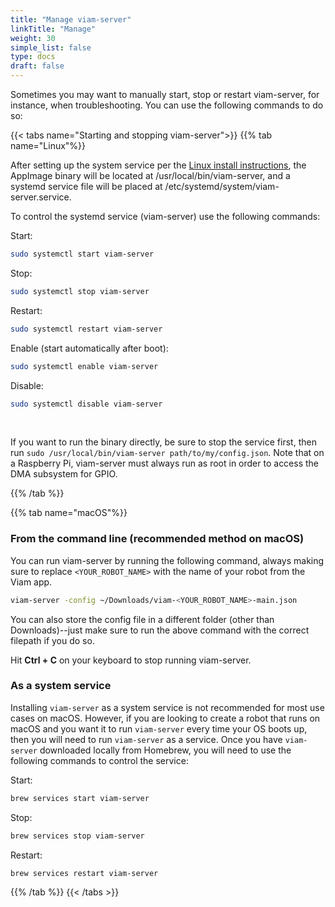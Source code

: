 ```yaml
---
title: "Manage viam-server"
linkTitle: "Manage"
weight: 30
simple_list: false
type: docs
draft: false
---
```


Sometimes you may want to manually start, stop or restart viam-server, for instance, when troubleshooting.
You can use the following commands to do so:

{{< tabs name="Starting and stopping viam-server">}}
{{% tab name="Linux"%}}

After setting up the system service per the [Linux install instructions](/installation/install/linux-install/), the AppImage binary will be located at <file>/usr/local/bin/viam-server</file>, and a systemd service file will be placed at <file>/etc/systemd/system/viam-server.service</file>.

To control the systemd service (viam-server) use the following commands:

Start:

```bash
sudo systemctl start viam-server
```

Stop:

```bash
sudo systemctl stop viam-server
```

Restart:

```bash
sudo systemctl restart viam-server
```

Enable (start automatically after boot):

```bash
sudo systemctl enable viam-server
```

Disable:

```bash
sudo systemctl disable viam-server
```

<br>

If you want to run the binary directly, be sure to stop the service first, then run `sudo /usr/local/bin/viam-server path/to/my/config.json`.
Note that on a Raspberry Pi, viam-server must always run as root in order to access the DMA subsystem for GPIO.

{{% /tab %}}

{{% tab name="macOS"%}}

### From the command line (recommended method on macOS)

You can run viam-server by running the following command, always making sure to replace `<YOUR_ROBOT_NAME>` with the name of your robot from the Viam app.

```bash
viam-server -config ~/Downloads/viam-<YOUR_ROBOT_NAME>-main.json
```

You can also store the config file in a different folder (other than Downloads)--just make sure to run the above command with the correct filepath if you do so.

Hit **Ctrl + C** on your keyboard to stop running viam-server.

### As a system service

Installing `viam-server` as a system service is not recommended for most use cases on macOS.
However, if you are looking to create a robot that runs on macOS and you want it to run `viam-server` every time your OS boots up, then you will need to run `viam-server` as a service.
Once you have `viam-server` downloaded locally from Homebrew, you will need to use the following commands to control the service:

Start:

```bash
brew services start viam-server
```

Stop:

```bash
brew services stop viam-server
```

Restart:

```bash
brew services restart viam-server
```

{{% /tab %}}
{{< /tabs >}}
